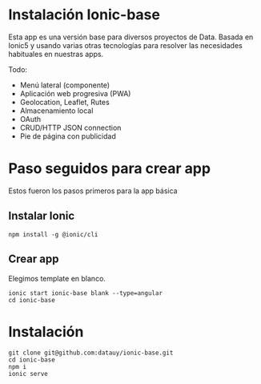 # Instalación Ionic-base 
Esta app es una versión base para diversos proyectos de Data. Basada en Ionic5 y usando varias otras tecnologías para resolver las necesidades habituales en nuestras apps.

Todo:
* Menú lateral (componente)
* Aplicación web progresiva (PWA)
* Geolocation, Leaflet, Rutes
* Almacenamiento local 
* OAuth
* CRUD/HTTP JSON connection
* Pie de página con publicidad

# Paso seguidos para crear app  
Estos fueron los pasos primeros para la app básica

## Instalar Ionic  
    npm install -g @ionic/cli

## Crear app  
Elegimos template en blanco.

    ionic start ionic-base blank --type=angular  
    cd ionic-base
    
# Instalación

    git clone git@github.com:datauy/ionic-base.git
    cd ionic-base
    npm i
    ionic serve